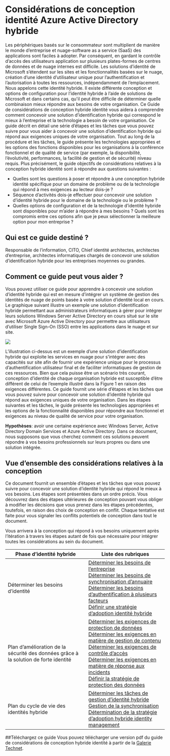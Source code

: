 <properties
    pageTitle="Azure Active Directory hybride identité considérations de conception - vue d’ensemble | Microsoft Azure"
    description="Vue d’ensemble et plan de contenu de guide de considérations de conception hybride identité"
    documentationCenter=""
    services="active-directory"
    authors="billmath"
    manager="femila"
    editor=""/>

<tags
    ms.service="active-directory"
    ms.devlang="na"
    ms.topic="article"
    ms.tgt_pltfrm="na"
    ms.workload="identity" 
    ms.date="08/08/2016"
    ms.author="billmath"/>

# <a name="azure-active-directory-hybrid-identity-design-considerations"></a>Considérations de conception identité Azure Active Directory hybride

Les périphériques basés sur le consommateur sont multiplient de manière le monde d’entreprise et nuage-software as a service (SaaS) des applications sont faciles à adopter. Par conséquent, en gardant le contrôle d’accès des utilisateurs application sur plusieurs plates-formes de centres de données et de nuage internes est difficile.  Les solutions d’identité de Microsoft s’étendent sur les sites et les fonctionnalités basées sur le nuage, création d’une identité d’utilisateur unique pour l’authentification et l’autorisation à toutes les ressources, indépendamment de l’emplacement. Nous appelons cette identité hybride. Il existe différente conception et options de configuration pour l’identité hybride à l’aide de solutions de Microsoft et dans certains cas, qu'il peut être difficile de déterminer quelle combinaison mieux répondre aux besoins de votre organisation. Ce Guide de considérations de conception hybride identité vous aidera à comprendre comment concevoir une solution d’identification hybride qui correspond le mieux à l’entreprise et la technologie a besoin de votre organisation.  Ce guide décrit en détail une série d’étapes et les tâches que vous pouvez suivre pour vous aider à concevoir une solution d’identification hybride qui répond aux exigences uniques de votre organisation. Tout au long de la procédure et les tâches, le guide présente les technologies appropriées et les options des fonctions disponibles pour les organisations à la conférence fonctionnel et de qualité de service (par exemple, la disponibilité, l’évolutivité, performances, la facilité de gestion et de sécurité) niveau requis. Plus précisément, le guide objectifs de considérations relatives à la conception hybride identité sont à répondre aux questions suivantes : 

- Quelles sont les questions à poser et répondre à une conception hybride identité spécifique pour un domaine de problème ou de la technologie qui répond à mes exigences au lecteur dois-je ?
- Séquence d’activités dois-je effectuer pour concevoir une solution d’identité hybride pour le domaine de la technologie ou le problème ? 
- Quelles options de configuration et de la technologie d’identité hybride sont disponibles pour m’aider à répondre à mes besoins ? Quels sont les compromis entre ces options afin que je peux sélectionner la meilleure option pour mon entreprise ?


## <a name="who-is-this-guide-intended-for"></a>Qui est ce guide destiné ?
 Responsable de l’information, CITO, Chief identité architectes, architectes d’entreprise, architectes informatiques chargés de concevoir une solution d’identification hybride pour les entreprises moyennes ou grandes.

## <a name="how-can-this-guide-help-you"></a>Comment ce guide peut vous aider ? 
Vous pouvez utiliser ce guide pour apprendre à concevoir une solution d’identité hybride qui est en mesure d’intégrer un système de gestion des identités de nuage de points basée à votre solution d’identité local en cours. Le graphique suivant illustre un exemple une solution d’identification hybride permettant aux administrateurs informatiques à gérer pour intégrer leurs solutions Windows Server Active Directory en cours situé sur le site avec Microsoft Azure Active Directory pour permettre aux utilisateurs d’utiliser Single Sign-On (SSO) entre les applications dans le nuage et sur site.

![](./media/hybrid-id-design-considerations/hybridID-example.png)


L’illustration ci-dessus est un exemple d’une solution d’identification hybride qui exploite les services en nuage pour s’intégrer avec des capacités sur site afin de fournir une expérience unique pour le processus d’authentification utilisateur final et de faciliter informatiques de gestion de ces ressources. Bien que cela puisse être un scénario très courant, conception d’identité de chaque organisation hybride est susceptible d’être différent de celui de l’exemple illustré dans la Figure 1 en raison des exigences différentes. Ce guide fournit une série d’étapes et les tâches que vous pouvez suivre pour concevoir une solution d’identité hybride qui répond aux exigences uniques de votre organisation. Dans les étapes suivantes et les tâches, le guide présente les technologies appropriées et les options de la fonctionnalité disponibles pour répondre aux fonctionnel et exigences au niveau de qualité de service pour votre organisation.

**Hypothèses**: avoir une certaine expérience avec Windows Server, Active Directory Domain Services et Azure Active Directory. Dans ce document, nous supposons que vous cherchez comment ces solutions peuvent répondre à vos besoins professionnels sur leurs propres ou dans une solution intégrée.

## <a name="design-considerations-overview"></a>Vue d’ensemble des considérations relatives à la conception
Ce document fournit un ensemble d’étapes et les tâches que vous pouvez suivre pour concevoir une solution d’identité hybride qui répond le mieux à vos besoins. Les étapes sont présentées dans un ordre précis. Vous découvrez dans des étapes ultérieures de conception pouvant vous obliger à modifier les décisions que vous prenez dans les étapes précédentes, toutefois, en raison des choix de conception en conflit. Chaque tentative est faite pour vous signaler les conflits potentiels de conception dans tout le document. 

Vous arrivera à la conception qui répond à vos besoins uniquement après l’itération à travers les étapes autant de fois que nécessaire pour intégrer toutes les considérations au sein du document. 

| Phase d’identité hybride                                             | Liste des rubriques                                                                                                                                                                                       |
|-------------------------------------------------------------------|--------------------------------------------------------------------------------------------------------------------------------------------------------------------------------------------------|
| Déterminer les besoins d’identité                                   | [Déterminer les besoins de l’entreprise](active-directory-hybrid-identity-design-considerations-business-needs.md)<br> [Déterminer les besoins de synchronisation d’annuaire](active-directory-hybrid-identity-design-considerations-directory-sync-requirements.md)<br> [Déterminer les besoins d’authentification à plusieurs facteurs](active-directory-hybrid-identity-design-considerations-multifactor-auth-requirements.md)<br> [Définir une stratégie d’adoption identité hybride](active-directory-hybrid-identity-design-considerations-identity-adoption-strategy.md)                       |
| Plan d’amélioration de la sécurité des données grâce à la solution de forte identité | [Déterminer les exigences de protection de données](active-directory-hybrid-identity-design-considerations-dataprotection-requirements.md) <br> [Déterminer les exigences en matière de gestion de contenu](active-directory-hybrid-identity-design-considerations-contentmgt-requirements.md)<br> [Déterminer les exigences de contrôle d’accès](active-directory-hybrid-identity-design-considerations-accesscontrol-requirements.md)<br> [Déterminer les exigences en matière de réponse aux incidents](active-directory-hybrid-identity-design-considerations-incident-response-requirements.md) <br> [Définir la stratégie de protection des données](active-directory-hybrid-identity-design-considerations-data-protection-strategy.md)  |
| Plan du cycle de vie des identités hybride                                | [Déterminer les tâches de gestion d’identité hybride](active-directory-hybrid-identity-design-considerations-hybrid-id-management-tasks.md) <br> [Gestion de la synchronisation](active-directory-hybrid-identity-design-considerations-hybrid-id-management-tasks.md)<br> [Détermination de la stratégie d’adoption hybride identity management](active-directory-hybrid-identity-design-considerations-lifecycle-adoption-strategy.md) |     


##<a name="download-this-guide"></a>Téléchargez ce guide
Vous pouvez télécharger une version pdf du guide de considérations de conception hybride identité à partir de la [Galerie Technet](https://gallery.technet.microsoft.com/Azure-Hybrid-Identity-b06c8288). 

                                                             
